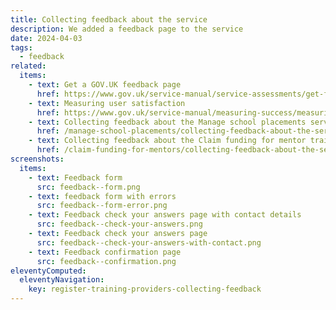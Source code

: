 ```yaml
---
title: Collecting feedback about the service
description: We added a feedback page to the service
date: 2024-04-03
tags:
  - feedback
related:
  items:
    - text: Get a GOV.UK feedback page
      href: https://www.gov.uk/service-manual/service-assessments/get-feedback-page
    - text: Measuring user satisfaction
      href: https://www.gov.uk/service-manual/measuring-success/measuring-user-satisfaction
    - text: Collecting feedback about the Manage school placements service
      href: /manage-school-placements/collecting-feedback-about-the-service/
    - text: Collecting feedback about the Claim funding for mentor training service
      href: /claim-funding-for-mentors/collecting-feedback-about-the-service/
screenshots:
  items:
    - text: Feedback form
      src: feedback--form.png
    - text: feedback form with errors
      src: feedback--form-error.png
    - text: Feedback check your answers page with contact details
      src: feedback--check-your-answers.png
    - text: Feedback check your answers page
      src: feedback--check-your-answers-with-contact.png
    - text: Feedback confirmation page
      src: feedback--confirmation.png
eleventyComputed:
  eleventyNavigation:
    key: register-training-providers-collecting-feedback
---
```

